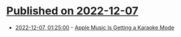 # [Published on 2022-12-07](index.md)

* [2022-12-07, 01:25:00](https://apple.slashdot.org/story/22/12/06/239232/apple-music-is-getting-a-karaoke-mode?utm_source=rss1.0mainlinkanon&utm_medium=feed) - [Apple Music Is Getting a Karaoke Mode](https://apple.slashdot.org/story/22/12/06/239232/apple-music-is-getting-a-karaoke-mode?utm_source=rss1.0mainlinkanon&utm_medium=feed)
